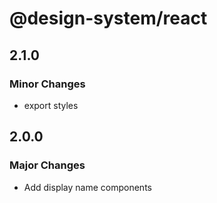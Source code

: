 # @design-system/react

## 2.1.0

### Minor Changes

- export styles

## 2.0.0

### Major Changes

- Add display name components
